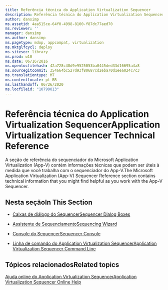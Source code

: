 ```yaml
---
title: Referência técnica do Application Virtualization Sequencer
description: Referência técnica do Application Virtualization Sequencer
author: dansimp
ms.assetid: 4aa515ce-64f0-4998-8100-f87dc77aed70
ms.reviewer: ''
manager: dansimp
ms.author: dansimp
ms.pagetype: mdop, appcompat, virtualization
ms.mktglfcycl: deploy
ms.sitesec: library
ms.prod: w10
ms.date: 06/16/2016
ms.openlocfilehash: 42a728c48d9e9525053ba0445ded33d16695a4a8
ms.sourcegitcommit: 354664bc527d93f80687cd2eba70d1eea024c7c3
ms.translationtype: MT
ms.contentlocale: pt-BR
ms.lasthandoff: 06/26/2020
ms.locfileid: "10799013"
---
```

# <span data-ttu-id="f7ba3-103">Referência técnica do Application Virtualization Sequencer</span><span class="sxs-lookup"><span data-stu-id="f7ba3-103">Application Virtualization Sequencer Technical Reference</span></span>


<span data-ttu-id="f7ba3-104">A seção de referência do sequenciador do Microsoft Application Virtualization (App-V) contém informações técnicas que podem ser úteis à medida que você trabalha com o sequenciador do App-V.</span><span class="sxs-lookup"><span data-stu-id="f7ba3-104">The Microsoft Application Virtualization (App-V) Sequencer Reference section contains technical information that you might find helpful as you work with the App-V Sequencer.</span></span>

## <span data-ttu-id="f7ba3-105">Nesta seção</span><span class="sxs-lookup"><span data-stu-id="f7ba3-105">In This Section</span></span>


-   [<span data-ttu-id="f7ba3-106">Caixas de diálogo do Sequencer</span><span class="sxs-lookup"><span data-stu-id="f7ba3-106">Sequencer Dialog Boxes</span></span>](sequencer-dialog-boxes.md)

-   [<span data-ttu-id="f7ba3-107">Assistente de Sequenciamento</span><span class="sxs-lookup"><span data-stu-id="f7ba3-107">Sequencing Wizard</span></span>](sequencing-wizard.md)

-   [<span data-ttu-id="f7ba3-108">Console do Sequencer</span><span class="sxs-lookup"><span data-stu-id="f7ba3-108">Sequencer Console</span></span>](sequencer-console.md)

-   [<span data-ttu-id="f7ba3-109">Linha de comando do Application Virtualization Sequencer</span><span class="sxs-lookup"><span data-stu-id="f7ba3-109">Application Virtualization Sequencer Command Line</span></span>](application-virtualization-sequencer-command-line.md)

## <span data-ttu-id="f7ba3-110">Tópicos relacionados</span><span class="sxs-lookup"><span data-stu-id="f7ba3-110">Related topics</span></span>


[<span data-ttu-id="f7ba3-111">Ajuda online do Application Virtualization Sequencer</span><span class="sxs-lookup"><span data-stu-id="f7ba3-111">Application Virtualization Sequencer Online Help</span></span>](application-virtualization-sequencer-online-help.md)

 

 





